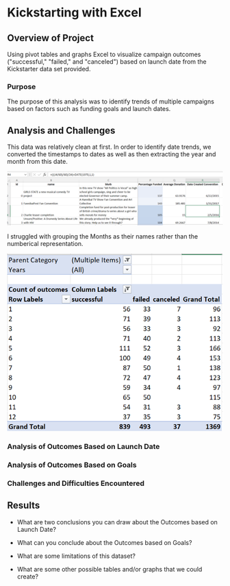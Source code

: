 # Kickstarting with Excel

## Overview of Project
Using pivot tables and graphs Excel to visualize campaign outcomes ("successful," "failed," and "canceled") based on launch date from the Kickstarter data set provided.
### Purpose
The purpose of this analysis was to identify trends of multiple campaigns based on factors such as funding goals and launch dates. 
## Analysis and Challenges
This data was relatively clean at first. In order to identify date trends, we converted the timestamps to dates as well as then extracting the year and month from this date.

![This is an image](https://github.com/jtspingler/kickstarter-analysis/blob/108a4ed89d8059ea826e4c2181063fdd872d9478/Date%20conversion.PNG)

I struggled with grouping the Months as their names rather than the numberical representation. 

![This is an image](https://github.com/jtspingler/kickstarter-analysis/blob/fca25a1668a607d4303c86bdac57b897b34c38a4/succ%20v%20failed%20pivot.PNG)

### Analysis of Outcomes Based on Launch Date

### Analysis of Outcomes Based on Goals

### Challenges and Difficulties Encountered

## Results

- What are two conclusions you can draw about the Outcomes based on Launch Date?

- What can you conclude about the Outcomes based on Goals?

- What are some limitations of this dataset?

- What are some other possible tables and/or graphs that we could create?
